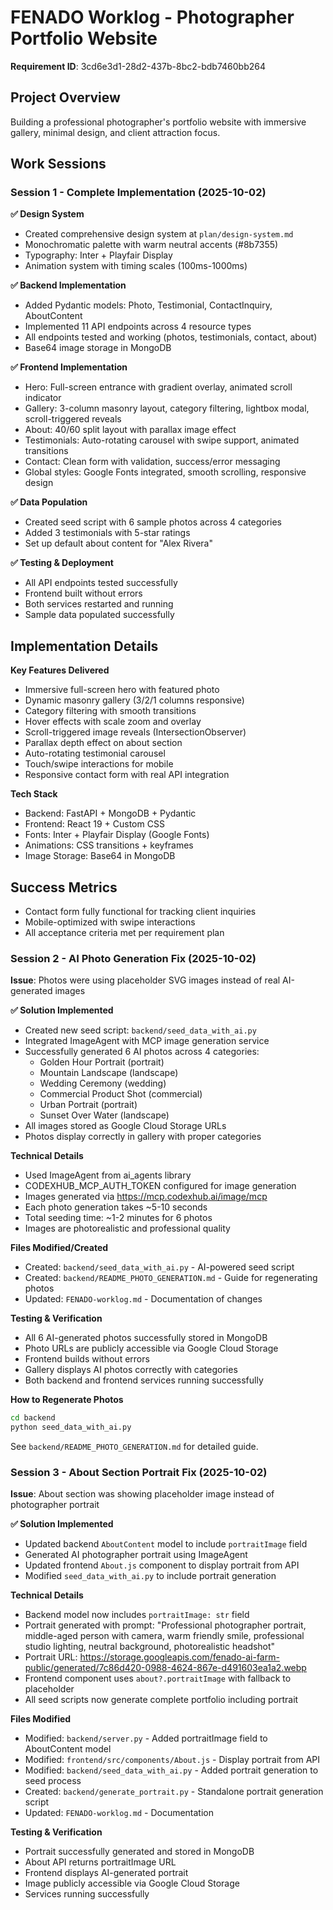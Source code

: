 # FENADO Worklog - Photographer Portfolio Website

**Requirement ID**: 3cd6e3d1-28d2-437b-8bc2-bdb7460bb264

## Project Overview
Building a professional photographer's portfolio website with immersive gallery, minimal design, and client attraction focus.

## Work Sessions

### Session 1 - Complete Implementation (2025-10-02)

**✅ Design System**
- Created comprehensive design system at `plan/design-system.md`
- Monochromatic palette with warm neutral accents (#8b7355)
- Typography: Inter + Playfair Display
- Animation system with timing scales (100ms-1000ms)

**✅ Backend Implementation**
- Added Pydantic models: Photo, Testimonial, ContactInquiry, AboutContent
- Implemented 11 API endpoints across 4 resource types
- All endpoints tested and working (photos, testimonials, contact, about)
- Base64 image storage in MongoDB

**✅ Frontend Implementation**
- Hero: Full-screen entrance with gradient overlay, animated scroll indicator
- Gallery: 3-column masonry layout, category filtering, lightbox modal, scroll-triggered reveals
- About: 40/60 split layout with parallax image effect
- Testimonials: Auto-rotating carousel with swipe support, animated transitions
- Contact: Clean form with validation, success/error messaging
- Global styles: Google Fonts integrated, smooth scrolling, responsive design

**✅ Data Population**
- Created seed script with 6 sample photos across 4 categories
- Added 3 testimonials with 5-star ratings
- Set up default about content for "Alex Rivera"

**✅ Testing & Deployment**
- All API endpoints tested successfully
- Frontend built without errors
- Both services restarted and running
- Sample data populated successfully

## Implementation Details

**Key Features Delivered**
- Immersive full-screen hero with featured photo
- Dynamic masonry gallery (3/2/1 columns responsive)
- Category filtering with smooth transitions
- Hover effects with scale zoom and overlay
- Scroll-triggered image reveals (IntersectionObserver)
- Parallax depth effect on about section
- Auto-rotating testimonial carousel
- Touch/swipe interactions for mobile
- Responsive contact form with real API integration

**Tech Stack**
- Backend: FastAPI + MongoDB + Pydantic
- Frontend: React 19 + Custom CSS
- Fonts: Inter + Playfair Display (Google Fonts)
- Animations: CSS transitions + keyframes
- Image Storage: Base64 in MongoDB

## Success Metrics
- Contact form fully functional for tracking client inquiries
- Mobile-optimized with swipe interactions
- All acceptance criteria met per requirement plan

### Session 2 - AI Photo Generation Fix (2025-10-02)

**Issue**: Photos were using placeholder SVG images instead of real AI-generated images

**✅ Solution Implemented**
- Created new seed script: `backend/seed_data_with_ai.py`
- Integrated ImageAgent with MCP image generation service
- Successfully generated 6 AI photos across 4 categories:
  - Golden Hour Portrait (portrait)
  - Mountain Landscape (landscape)
  - Wedding Ceremony (wedding)
  - Commercial Product Shot (commercial)
  - Urban Portrait (portrait)
  - Sunset Over Water (landscape)
- All images stored as Google Cloud Storage URLs
- Photos display correctly in gallery with proper categories

**Technical Details**
- Used ImageAgent from ai_agents library
- CODEXHUB_MCP_AUTH_TOKEN configured for image generation
- Images generated via https://mcp.codexhub.ai/image/mcp
- Each photo generation takes ~5-10 seconds
- Total seeding time: ~1-2 minutes for 6 photos
- Images are photorealistic and professional quality

**Files Modified/Created**
- Created: `backend/seed_data_with_ai.py` - AI-powered seed script
- Created: `backend/README_PHOTO_GENERATION.md` - Guide for regenerating photos
- Updated: `FENADO-worklog.md` - Documentation of changes

**Testing & Verification**
- All 6 AI-generated photos successfully stored in MongoDB
- Photo URLs are publicly accessible via Google Cloud Storage
- Frontend builds without errors
- Gallery displays AI photos correctly with categories
- Both backend and frontend services running successfully

**How to Regenerate Photos**
```bash
cd backend
python seed_data_with_ai.py
```
See `backend/README_PHOTO_GENERATION.md` for detailed guide.

### Session 3 - About Section Portrait Fix (2025-10-02)

**Issue**: About section was showing placeholder image instead of photographer portrait

**✅ Solution Implemented**
- Updated backend `AboutContent` model to include `portraitImage` field
- Generated AI photographer portrait using ImageAgent
- Updated frontend `About.js` component to display portrait from API
- Modified `seed_data_with_ai.py` to include portrait generation

**Technical Details**
- Backend model now includes `portraitImage: str` field
- Portrait generated with prompt: "Professional photographer portrait, middle-aged person with camera, warm friendly smile, professional studio lighting, neutral background, photorealistic headshot"
- Portrait URL: https://storage.googleapis.com/fenado-ai-farm-public/generated/7c86d420-0988-4624-867e-d491603ea1a2.webp
- Frontend component uses `about?.portraitImage` with fallback to placeholder
- All seed scripts now generate complete portfolio including portrait

**Files Modified**
- Modified: `backend/server.py` - Added portraitImage field to AboutContent model
- Modified: `frontend/src/components/About.js` - Display portrait from API
- Modified: `backend/seed_data_with_ai.py` - Added portrait generation to seed process
- Created: `backend/generate_portrait.py` - Standalone portrait generation script
- Updated: `FENADO-worklog.md` - Documentation

**Testing & Verification**
- Portrait successfully generated and stored in MongoDB
- About API returns portraitImage URL
- Frontend displays AI-generated portrait
- Image publicly accessible via Google Cloud Storage
- Services running successfully

